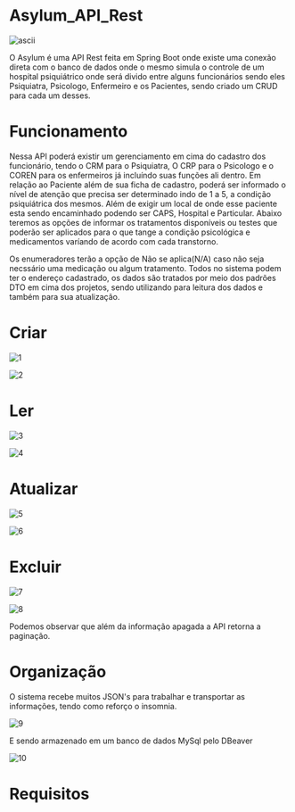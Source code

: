 # Asylum_API_Rest

![ascii](https://user-images.githubusercontent.com/96485637/211655836-6c7298b5-82f0-4ffb-a0bd-3157cec072d5.png)

O Asylum é uma API Rest feita em Spring Boot onde existe uma conexão direta com o banco de dados
onde o mesmo simula o controle de um hospital psiquiátrico onde será divido entre alguns funcionários
sendo eles Psiquiatra, Psicologo, Enfermeiro e os Pacientes, sendo criado um CRUD para cada um desses.

# Funcionamento 

Nessa API poderá existir um gerenciamento em cima do cadastro dos funcionário, tendo o CRM para o Psiquiatra, O 
CRP para o Psicologo e o COREN para os enfermeiros já incluíndo suas funções ali dentro. Em relação
ao Paciente além de sua ficha de cadastro, poderá ser informado o nível de atenção que precisa ser determinado
indo de 1 a 5, a condição psiquiátrica dos mesmos. Além de exigir um local de onde esse paciente esta sendo encaminhado
podendo ser CAPS, Hospital e Particular. Abaixo teremos as opções de informar os tratamentos disponíveis ou testes que 
poderão ser aplicados para o que tange a condição psicológica e medicamentos varíando de acordo com cada transtorno.

Os enumeradores terão a opção de Não se aplica(N/A) caso não seja necssário uma medicação ou algum tratamento. Todos no sistema podem
ter o endereço cadastrado, os dados são tratados por meio dos padrões DTO em cima dos projetos, sendo utilizando para leitura dos 
dados e também para sua atualização.

# Criar


![1](https://user-images.githubusercontent.com/96485637/211658306-3c46284b-82ec-4b21-8410-8db4e2a3096e.png)


![2](https://user-images.githubusercontent.com/96485637/211658487-8183cab9-55c6-4b65-bcbb-ce1c47d3bf1a.png)

# Ler

![3](https://user-images.githubusercontent.com/96485637/211658690-8d0055be-c175-4530-86b0-4fe78009409a.png)


![4](https://user-images.githubusercontent.com/96485637/211658785-e50d8195-ab68-4769-b4c5-57e5839a7c5a.png)

# Atualizar

![5](https://user-images.githubusercontent.com/96485637/211659164-5e6e26d1-1762-48e2-88de-da3f049a9104.png)

![6](https://user-images.githubusercontent.com/96485637/211659234-25d241b4-7cea-4297-8d17-15fa96fffe66.png)

# Excluir

![7](https://user-images.githubusercontent.com/96485637/211659645-7a630988-fa10-408f-8823-9e37e4030d72.png)


![8](https://user-images.githubusercontent.com/96485637/211659674-a19aec04-6cf4-42da-9ae5-08fc5218714f.png)

Podemos observar que além da informação apagada a API retorna a paginação.

# Organização

O sistema recebe muitos JSON's para trabalhar e transportar as informações, tendo como reforço o insomnia.

![9](https://user-images.githubusercontent.com/96485637/211660310-b4826987-1a3f-4db7-953e-7b5763b3f720.png)


E sendo armazenado em um banco de dados MySql pelo DBeaver


![10](https://user-images.githubusercontent.com/96485637/211660405-3efd3029-4898-402a-9163-a7a926328b69.png)


# Requisitos





